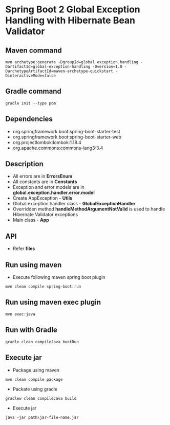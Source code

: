 # Spring Boot 2 Global Exception Handling with Hibernate Bean Validator

## Maven command
```
mvn archetype:generate -DgroupId=global.exception.handling -DartifactId=global-exception-handling -Dversion=1.0 -DarchetypeArtifactId=maven-archetype-quickstart -DinteractiveMode=false
```

## Gradle command
```
gradle init --type pom
```

## Dependencies
* org.springframework.boot:spring-boot-starter-test
* org.springframework.boot:spring-boot-starter-web
* org.projectlombok:lombok:1.18.4
* org.apache.commons:commons-lang3:3.4

## Description
* All errors are in **ErrorsEnum**
* All constants are in **Constants**
* Exception and error models are in **global.exception.handler.error.model**
* Create AppException - **Utils**
* Global exception handler class - **GlobalExceptionHandler**
* Overridden method **handleMethodArgumentNotValid** is used to handle Hibernate Validator exceptions
* Main class - **App**

## API
* Refer **files**

## Run using maven
* Execute following maven spring boot plugin
```
mvn clean compile spring-boot:run
```

## Run using maven exec plugin
```
mvn exec:java
```

## Run with Gradle
```
gradle clean compileJava bootRun
```

## Execute jar
* Package using maven
```
mvn clean compile package
```
* Packate using gradle
```
gradlew clean compileJava build
```
* Execute jar
```
java -jar path\jar-file-name.jar
```